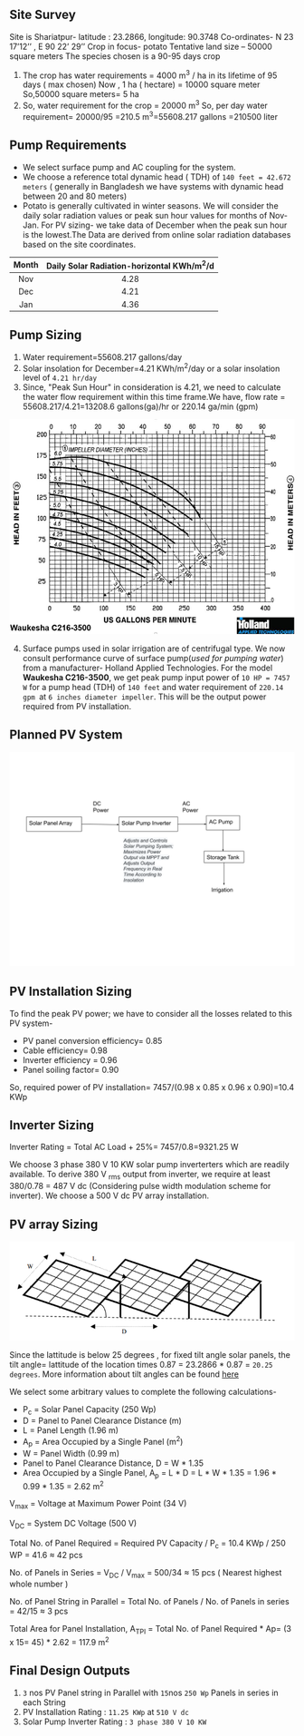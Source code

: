 ## Site Survey
Site is Shariatpur- latitude : 23.2866, longitude: 90.3748 Co-ordinates- N 23 17’12’’ , E 90 22’ 29’’
Crop in focus- potato
Tentative land size – 50000 square meters
The species chosen is  a 90-95 days crop
1. The crop has water requirements = 4000 m<sup>3</sup> / ha in its lifetime of 95 days ( max chosen)
Now , 1 ha ( hectare) = 10000 square meter
So,50000 square meters= 5 ha
2. So, water requirement for the crop = 20000  m<sup>3</sup>
So, per day water requirement= 20000/95 =210.5  m<sup>3</sup>=55608.217 gallons =210500 liter

## Pump Requirements
- We select  surface pump and AC coupling for the system.
- We choose a reference total dynamic head ( TDH) of `140 feet = 42.672 meters` ( generally in Bangladesh we have systems with dynamic head between 20 and 80 meters) 
- Potato is generally cultivated in winter seasons. We will consider the daily solar radiation values or peak sun hour values for months of Nov-Jan. For PV sizing- we take data of December when the peak sun hour is the lowest.The Data are derived from online solar radiation databases based on the site coordinates.

| Month 	| Daily Solar Radiation-horizontal KWh/m<sup>2</sup>/d  	|
|:-----:	|:-------------------------------------------:	|
|  Nov  	|                     4.28                    	|
|  Dec  	|                     4.21                    	|
|  Jan  	|                     4.36                    	|

## Pump Sizing
1. Water requirement=55608.217 gallons/day
2. Solar insolation for December=4.21 KWh/m<sup>2</sup>/day or a solar insolation level of `4.21 hr/day`
3. Since, "Peak Sun Hour" in consideration is 4.21, we need to calculate the water flow requirement within this time frame.We have, flow rate = 55608.217/4.21=13208.6 gallons(ga)/hr or 220.14 ga/min (gpm)

![Pump Performance Curve](holland.png "Pump Performance Curve")


4. Surface pumps used in solar irrigation are of centrifugal type. We now consult performance curve of surface pump(*used for pumping water*) from a manufacturer- Holland Applied Technologies. For the model **Waukesha C216-3500**, we get peak pump input power of `10 HP = 7457 W` for a pump head (TDH) of `140 feet` and water requirement of `220.14 gpm `at `6 inches diameter impeller`.
This will be the output power required from PV installation.


## Planned PV System

![PV Irrigation Scheme](Drawing1.svg?sanitize=true "PV Irrigation Scheme")
 
## PV Installation Sizing

To find the peak PV power; we have to consider all the losses related to this PV system-
- PV panel conversion efficiency= 0.85
- Cable efficiency= 0.98
- Inverter efficiency = 0.96
- Panel soiling factor= 0.90

So, required power of PV installation= 7457/(0.98 x 0.85 x 0.96 x 0.90)=10.4 KWp

## Inverter Sizing
Inverter Rating = Total AC Load + 25%= 7457/0.8=9321.25 W

We choose 3 phase 380 V 10 KW solar pump inverterters which are readily available. To derive 380 V <sub>rms</sub> output from inverter, we require at least 380/0.78 = 487 V dc (Considering pulse width modulation scheme for inverter). We choose a 500 V dc PV array installation.

## PV array Sizing
![Panel Sizing](panel.PNG "Panel Sizing")

Since the lattitude is below 25 degrees , for fixed tilt angle solar panels, the tilt angle= lattitude of the location times 0.87 =  23.2866 * 0.87 = `20.25 degrees`. More information about tilt angles can be found [here](https://www.solarpaneltilt.com/)

We select some arbitrary values to complete the following calculations-

- P<sub>c</sub> = Solar Panel Capacity (250 Wp) 
- D = Panel to Panel Clearance Distance (m)
- L = Panel Length (1.96 m) 
- A<sub>p</sub> = Area Occupied by a Single Panel (m<sup>2</sup>)
- W = Panel Width (0.99 m)
- Panel to Panel Clearance Distance, D = W * 1.35
- Area Occupied by a Single Panel, A<sub>p</sub> = L * D = L * W * 1.35 = 1.96 * 0.99 * 1.35 = 2.62 m<sup>2</sup>

V<sub>max</sub> = Voltage at Maximum Power Point (34 V)

V<sub>DC</sub> = System DC Voltage (500 V)

Total No. of Panel Required = Required PV Capacity / P<sub>c</sub> = 10.4 KWp / 250 WP = 41.6 ≈ 42 pcs

No. of Panels in Series = V<sub>DC</sub> / V<sub>max</sub>  = 500/34 ≈ 15 pcs ( Nearest highest whole number )

No. of Panel String in Parallel = Total No. of Panels / No. of Panels in series = 42/15 ≈ 3 pcs

Total Area for Panel Installation, A<sub>TPI</sub> = Total No. of Panel Required * Ap= (3 x 15= 45) * 2.62 = 117.9 m<sup>2</sup>

## Final Design Outputs
1. `3` nos PV Panel string in Parallel with `15`nos `250 Wp` Panels in series in each String
2. PV Installation Rating : `11.25 KWp` at `510 V dc`
3. Solar Pump Inverter Rating : `3 phase 380 V 10 KW`


